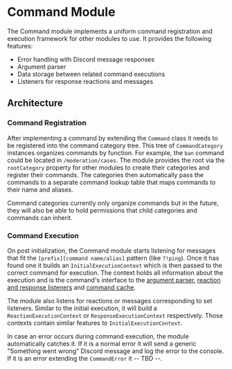 # Command Module

The Command module implements a uniform command registration and execution framework for other modules to use.
It provides the following features:

- Error handling with Discord message responses
- Argument parser
- Data storage between related command executions
- Listeners for response reactions and messages

## Architecture

### Command Registration

After implementing a command by extending the `Command` class it needs to be registered into the command category tree. This tree of `CommandCategory` instances organizes commands by function. For example, the `ban` command could be located in `/moderation/cases`. The module provides the root via the `rootCategory` property for other modules to create their categories and register their commands. The categories then automatically pass the commands to a separate command lookup table that maps commands to their name and aliases.

Command categories currently only organize commands but in the future, they will also be able to hold permissions that child categories and commands can inherit.

### Command Execution

On post initialization, the Command module starts listening for messages that fit the `[prefix][command name/alias]` pattern (like `?!ping`). Once it has found one it builds an `InitialExecutionContext` which is then passed to the correct command for execution. The context holds all information about the execution and is the command's interface to the [argument parser](../Argument-Parser/), [reaction and response listeners](../Command-Cache/#listeners) and [command cache](../Command-Cache/).

The module also listens for reactions or messages corresponding to set listeners. Similar to the initial execution, it will build a `ReactionExecutionContext` or `ResponseExecutionContext` respectively. Those contexts contain similar features to `InitialExecutionContext`.

In case an error occurs during command execution, the module automatically catches it. If it is a normal error it will send a generic "Something went wrong" Discord message and log the error to the console. If it is an error extending the `CommandError` it -- TBD --.

<!-- TODO: Refactor command errors and finish this paragraph -->
